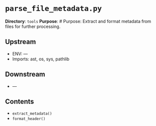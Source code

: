 # `parse_file_metadata.py`

**Directory**: `tools`
**Purpose**: # Purpose: Extract and format metadata from files for further processing.

## Upstream
- ENV: —
- Imports: ast, os, sys, pathlib

## Downstream
- —

## Contents
- `extract_metadata()`
- `format_header()`
